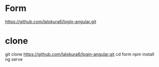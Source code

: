 # Form

https://github.com/lalokura6/login-angular.git

# clone

git clone https://github.com/lalokura6/login-angular.git
cd form
npm install
ng serve

